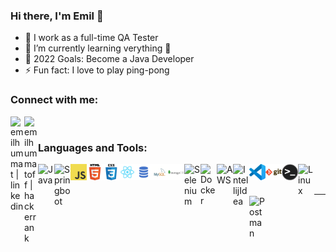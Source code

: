 ### Hi there, I'm Emil 👋


- 🔭 I work as a full-time QA Tester
- 🌱 I’m currently learning verything 🤣
- 🥅 2022 Goals: Become a Java Developer
- ⚡ Fun fact: I love to play ping-pong

### Connect with me:


[<img align="left" alt="emilhummat | linkedin" width="22px" src="https://cdn.jsdelivr.net/npm/simple-icons@v3/icons/linkedin.svg" />][linkedin]
[<img align="left" alt="emilhummatoff | hackerrank" width="22px" src="https://raw.githubusercontent.com/simple-icons/simple-icons/1be629bf6e3d5ca588f0b8697b27471644f6408c/icons/hackerrank.svg" />][hackerrank]

<br />

### Languages and Tools:

<img align="left" alt="Java" width="26px" src="https://img.icons8.com/color/48/000000/java-coffee-cup-logo--v1.png"/>
<img align="left" alt="Springboot" width="26px" src="https://inceptum-stor.icons8.com/tdUicl11Joyw/springBoot.png" />
<img align="left" alt="JavaScript" width="26px" src="https://raw.githubusercontent.com/github/explore/80688e429a7d4ef2fca1e82350fe8e3517d3494d/topics/javascript/javascript.png" />
<img align="left" alt="HTML5" width="26px" src="https://raw.githubusercontent.com/github/explore/80688e429a7d4ef2fca1e82350fe8e3517d3494d/topics/html/html.png" />
<img align="left" alt="CSS3" width="26px" src="https://raw.githubusercontent.com/github/explore/80688e429a7d4ef2fca1e82350fe8e3517d3494d/topics/css/css.png" />
<img align="left" alt="React" width="26px" src="https://raw.githubusercontent.com/github/explore/80688e429a7d4ef2fca1e82350fe8e3517d3494d/topics/react/react.png" />
<img align="left" alt="SQL" width="26px" src="https://raw.githubusercontent.com/github/explore/80688e429a7d4ef2fca1e82350fe8e3517d3494d/topics/sql/sql.png" />
<img align="left" alt="MySQL" width="26px" src="https://raw.githubusercontent.com/github/explore/80688e429a7d4ef2fca1e82350fe8e3517d3494d/topics/mysql/mysql.png" />
<img align="left" alt="MongoDB" width="26px" src="https://raw.githubusercontent.com/github/explore/80688e429a7d4ef2fca1e82350fe8e3517d3494d/topics/mongodb/mongodb.png" />
<img align="left" alt="Selenium" width="26px" src="https://img.icons8.com/officel/16/000000/selenium-test-automation.png"/>
<img align="left" alt="Docker" width="26px"  src="https://img.icons8.com/fluent/50/000000/docker.png"/>
<img align="left" alt="AWS" width="26px"  src="https://img.icons8.com/color/48/000000/amazon-web-services.png"/>
<img align="left" alt="IntellijIdea" width="26px" src="https://img.icons8.com/color/48/000000/intellij-idea.png"/>
<img align="left" alt="Visual Studio Code" width="26px" src="https://raw.githubusercontent.com/github/explore/80688e429a7d4ef2fca1e82350fe8e3517d3494d/topics/visual-studio-code/visual-studio-code.png" />
<img align="left" alt="Git" width="26px" src="https://raw.githubusercontent.com/github/explore/80688e429a7d4ef2fca1e82350fe8e3517d3494d/topics/git/git.png" />
<img align="left" alt="Terminal" width="26px" src="https://raw.githubusercontent.com/github/explore/80688e429a7d4ef2fca1e82350fe8e3517d3494d/topics/terminal/terminal.png" />
<img align="left" alt="Linux" width="26px" src="https://img.icons8.com/color/48/000000/linux--v1.png"/>
<img align="left" alt="Postman" width="26px" src="https://img.icons8.com/external-tal-revivo-shadow-tal-revivo/24/000000/external-postman-is-the-only-complete-api-development-environment-logo-shadow-tal-revivo.png"/>

<br />
<br />



---


[hackerrank]: https://www.hackerrank.com/emilhummatoff
[linkedin]: https://www.linkedin.com/in/emilhummat/


